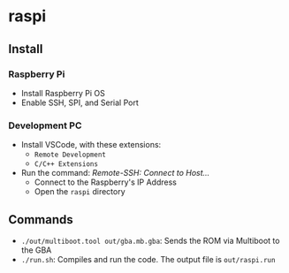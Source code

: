 # raspi

## Install

### Raspberry Pi

- Install Raspberry Pi OS
- Enable SSH, SPI, and Serial Port

### Development PC

- Install VSCode, with these extensions:
  * `Remote Development`
  * `C/C++ Extensions`
- Run the command: _Remote-SSH: Connect to Host..._
  * Connect to the Raspberry's IP Address
  * Open the `raspi` directory

## Commands

- `./out/multiboot.tool out/gba.mb.gba`: Sends the ROM via Multiboot to the GBA
- `./run.sh`: Compiles and run the code. The output file is `out/raspi.run`
